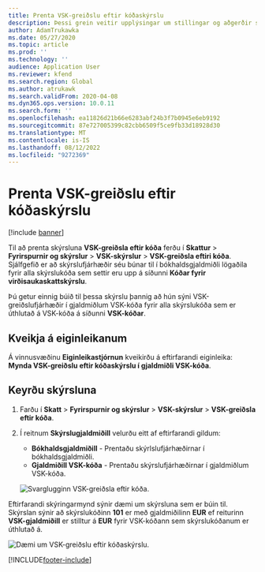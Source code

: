 ```yaml
---
title: Prenta VSK-greiðslu eftir kóðaskýrslu
description: Þessi grein veitir upplýsingar um stillingar og aðgerðir sem eru nauðsynlegar til að prenta skýrslu Vöruskattsgreiðslu eftir kóða í bókhalds- eða skattkóðagjaldmiðlinum.
author: AdamTrukawka
ms.date: 05/27/2020
ms.topic: article
ms.prod: ''
ms.technology: ''
audience: Application User
ms.reviewer: kfend
ms.search.region: Global
ms.author: atrukawk
ms.search.validFrom: 2020-04-08
ms.dyn365.ops.version: 10.0.11
ms.search.form: ''
ms.openlocfilehash: ea11826d21b66e6283abf24b3f7b0945e6eb9192
ms.sourcegitcommit: 87e727005399c82cbb6509f5ce9fb33d18928d30
ms.translationtype: MT
ms.contentlocale: is-IS
ms.lasthandoff: 08/12/2022
ms.locfileid: "9272369"
---
```

# <a name="print-the-sales-tax-payment-by-code-report"></a>Prenta VSK-greiðslu eftir kóðaskýrslu 

[!include [banner](../includes/banner.md)]

Til að prenta skýrsluna **VSK-greiðsla eftir kóða** ferðu í **Skattur** \> **Fyrirspurnir og skýrslur** \> **VSK-skýrslur** \> **VSK-greiðsla eftiri kóða**. Sjálfgefið er að skýrslufjárhæðir séu búnar til í bókhaldsgjaldmiðli lögaðila fyrir alla skýrslukóða sem settir eru upp á síðunni **Kóðar fyrir virðisaukaskattskýrslu**.

Þú getur einnig búið til þessa skýrslu þannig að hún sýni VSK-greiðslufjárhæðir í gjaldmiðlum VSK-kóða fyrir alla skýrslukóða sem er úthlutað á VSK-kóða á síðunni **VSK-kóðar**.

## <a name="turn-on-the-feature"></a>Kveikja á eiginleikanum

Á vinnusvæðinu **Eiginleikastjórnun** kveikirðu á eftirfarandi eiginleika: **Mynda VSK-greiðslu eftir kóðaskýrslu í gjaldmiðli VSK-kóða**.

## <a name="run-the-report"></a>Keyrðu skýrsluna

1. Farðu í **Skatt** \> **Fyrirspurnir og skýrslur** \> **VSK-skýrslur** \> **VSK-greiðsla eftir kóða**.
2. Í reitnum **Skýrslugjaldmiðill** velurðu eitt af eftirfarandi gildum:

    - **Bókhaldsgjaldmiðill** - Prentaðu skýrlslufjárhæðirnar í bókhaldsgjaldmiðli.
    - **Gjaldmiðill VSK-kóða** - Prentaðu skýrslufjárhæðirnar í gjaldmiðlum VSK-kóða.

    ![Svarglugginn VSK-greiðsla eftir kóða.](media/Sales-tax-payment-by-code.png)

Eftirfarandi skýringarmynd sýnir dæmi um skýrsluna sem er búin til. Skýrslan sýnir að skýrslukóðinn **101** er með gjaldmiðilinn **EUR** ef reiturinn **VSK-gjaldmiðill** er stilltur á **EUR** fyrir VSK-kóðann sem skýrslukóðanum er úthlutað á.

![Dæmi um VSK-greiðslu eftir kóðaskýrslu.](media/Sales-tax-payment-by-code-2.png)


[!INCLUDE[footer-include](../../includes/footer-banner.md)]
